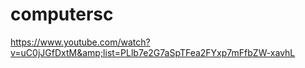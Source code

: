 # computersc
https://www.youtube.com/watch?v=uC0jJGfDxtM&amp;list=PLlb7e2G7aSpTFea2FYxp7mFfbZW-xavhL
